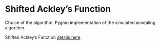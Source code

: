 # Shifted Ackley’s Function

Choice of the algorithm: Pygmo implementation of the simulated annealing algorithm.

Shifted Ackley’s Function [details here](F6ShiftedAckleysFunction.ipynb)
 
